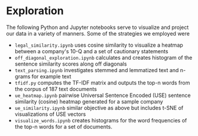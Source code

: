 # Exploration

The following Python and Jupyter notebooks serve to visualize and project our data in a variety of manners. Some of the strategies we employed were 

 * `legal_similarity.ipynb` uses cosine similarity to visualize a heatmap between a company's 10-Q and a set of cautionary statements
 * `off_diagonal_exploration.ipynb` calculates and creates histogram of the sentence similarity scores along off diagonals
 * `text_parsing.ipynb` investigates stemmed and lemmatized text and n-grams for example text
 * `tfidf.py` computes the TF-IDF matrix and outputs the top-n words from the corpus of 187 text documents
 * `ue_heatmap.ipynb` pairwise Universal Sentence Encoded (USE) sentence similarity (cosine) heatmap generated for a sample company
 * `ue_similarity.ipynb` similar objective as above but includes t-SNE of visualizations of USE vectors
 * `visualize_words.ipynb` creates histograms for the word frequencies of the top-n words for a set of documents.
